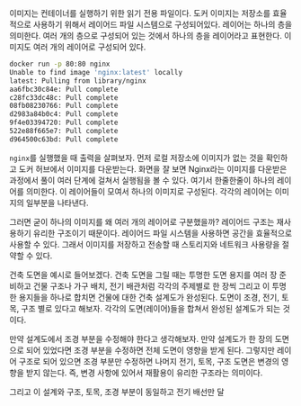 이미지는 컨테이너를 실행하기 위한 읽기 전용 파일이다. 도커 이미지는 저장소를 효율적으로 사용하기 위해서 레이어드 파일 시스템으로 구성되어있다. 레이어는 하나의 층을 의미한다. 여러 개의 층으로 구성되어 있는 것에서 하나의 층을 레이어라고 표현한다. 이미지도 여러 개의 레이어로 구성되어 있다. 

```zsh
docker run -p 80:80 nginx
Unable to find image 'nginx:latest' locally
latest: Pulling from library/nginx
aa6fbc30c84e: Pull complete
c28fc33dc48c: Pull complete
08fb08230766: Pull complete
d2983a84b0c4: Pull complete
9f4e03394720: Pull complete
522e88f665e7: Pull complete
d964500c63bd: Pull complete
```

`nginx`를 실행했을 때 출력을 살펴보자. 먼저  로컬 저장소에 이미지가 없는 것을 확인하고 도커 허브에서 이미지를 다운받는다. 화면을 잘 보면 Nginx라는 이미지를 다운받은 과정에서 풀이 여러 단계에 걸쳐서 실행됨을 볼 수 있다. 여기서 한줄한줄이 하나의 레이어를 의미한다. 이 레이어들이 모여서 하나의 이미지로 구성된다. 각각의 레이어는 이미지의 일부분을 나타낸다. 

그러면 굳이 하나의 이미지를 왜 여러 개의 레이어로 구분했을까? 레이어드 구조는 재사용하기 유리한 구조이기 때문이다. 레이어드 파일 시스템을 사용하면 공간을 효율적으로 사용할 수 있다. 그래서 이미지를 저장하고 전송할 때 스토리지와 네트워크 사용량을 절약할 수 있다. 

건축 도면을 예시로 들어보겠다. 건축 도면을 그릴 때는 투명한 도면 용지를 여러 장 준비하고 건물 구조나 가구 배치, 전기 배관처럼 각각의 주제별로 한 장씩 그리고 이 투명한 용지들을 하나로 합치면 건물에 대한 건축 설계도가 완성된다. 도면이 조경, 전기, 토목, 구조 별로 있다고 해보자. 각각의 도면(레이어)들을 합쳐서 완성된 설계도가 되는 것이다. 

만약 설계도에서 조경 부분을 수정해야 한다고 생각해보자. 만약 설계도가 한 장의 도면으로 되어 있었다면 조경 부분을 수정하면 전체 도면이 영향을 받게 된다. 그렇지만 레이어 구조로 되어 있으면 조경 부분만 수정하면 나머지 전기, 토목, 구조 도면은 변경의 영향을 받지 않는다. 즉, 변경 사항에 있어서 재활용이 유리한 구조라는 의미이다. 

그리고 이 설계와 구조, 토목, 조경 부분이 동일하고 전기 배선만 달